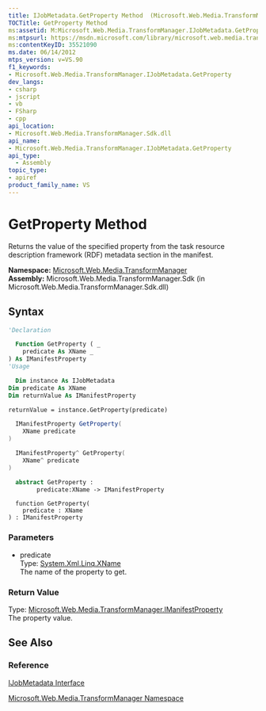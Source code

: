 ```yaml
---
title: IJobMetadata.GetProperty Method  (Microsoft.Web.Media.TransformManager)
TOCTitle: GetProperty Method
ms:assetid: M:Microsoft.Web.Media.TransformManager.IJobMetadata.GetProperty(System.Xml.Linq.XName)
ms:mtpsurl: https://msdn.microsoft.com/library/microsoft.web.media.transformmanager.ijobmetadata.getproperty(v=VS.90)
ms:contentKeyID: 35521090
ms.date: 06/14/2012
mtps_version: v=VS.90
f1_keywords:
- Microsoft.Web.Media.TransformManager.IJobMetadata.GetProperty
dev_langs:
- csharp
- jscript
- vb
- FSharp
- cpp
api_location:
- Microsoft.Web.Media.TransformManager.Sdk.dll
api_name:
- Microsoft.Web.Media.TransformManager.IJobMetadata.GetProperty
api_type:
  - Assembly
topic_type:
- apiref
product_family_name: VS
---
```


# GetProperty Method

Returns the value of the specified property from the task resource description framework (RDF) metadata section in the manifest.

**Namespace:**  [Microsoft.Web.Media.TransformManager](microsoft-web-media-transformmanager-namespace.md)  
**Assembly:**  Microsoft.Web.Media.TransformManager.Sdk (in Microsoft.Web.Media.TransformManager.Sdk.dll)

## Syntax

```vb
'Declaration

  Function GetProperty ( _
    predicate As XName _
) As IManifestProperty
'Usage

  Dim instance As IJobMetadata
Dim predicate As XName
Dim returnValue As IManifestProperty

returnValue = instance.GetProperty(predicate)
```

```csharp
  IManifestProperty GetProperty(
    XName predicate
)
```

```cpp
  IManifestProperty^ GetProperty(
    XName^ predicate
)
```

``` fsharp
  abstract GetProperty : 
        predicate:XName -> IManifestProperty 
```

```jscript
  function GetProperty(
    predicate : XName
) : IManifestProperty
```

### Parameters

  - predicate  
    Type: [System.Xml.Linq.XName](https://msdn.microsoft.com/library/bb347810)  
    The name of the property to get.  

### Return Value

Type: [Microsoft.Web.Media.TransformManager.IManifestProperty](imanifestproperty-interface-microsoft-web-media-transformmanager.md)  
The property value.  

## See Also

### Reference

[IJobMetadata Interface](ijobmetadata-interface-microsoft-web-media-transformmanager.md)

[Microsoft.Web.Media.TransformManager Namespace](microsoft-web-media-transformmanager-namespace.md)

